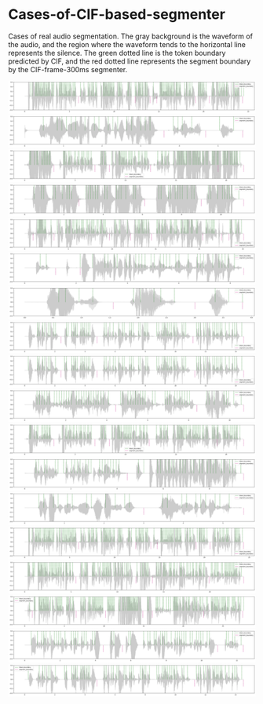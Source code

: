 # Cases-of-CIF-based-segmenter

Cases of real audio segmentation. 
The gray background is the waveform of the audio, and the region where the waveform tends to the horizontal line represents the silence. 
The green dotted line is the token boundary predicted by CIF, and the red dotted line represents the segment boundary by the CIF-frame-300ms segmenter.

![Case1](https://raw.githubusercontent.com/Susanna1999/Cases-of-CIF-based-segmenter/main/figure/05d810ff-4df3-47e1-a2b2-f47995d0243f_01_29.png)
![Case2](https://raw.githubusercontent.com/Susanna1999/Cases-of-CIF-based-segmenter/main/figure/05d810ff-4df3-47e1-a2b2-f47995d0243f_03_5.png)
![Case3](https://raw.githubusercontent.com/Susanna1999/Cases-of-CIF-based-segmenter/main/figure/05d810ff-4df3-47e1-a2b2-f47995d0243f_05_28.png)
![Case4](https://raw.githubusercontent.com/Susanna1999/Cases-of-CIF-based-segmenter/main/figure/05d810ff-4df3-47e1-a2b2-f47995d0243f_06_18.png)
![Case5](https://raw.githubusercontent.com/Susanna1999/Cases-of-CIF-based-segmenter/main/figure/1d3362c2-10d1-4e7a-a34c-17e0ffc50e74_01_10.png)
![Case6](https://raw.githubusercontent.com/Susanna1999/Cases-of-CIF-based-segmenter/main/figure/1d3362c2-10d1-4e7a-a34c-17e0ffc50e74_01_26.png)
![Case7](https://raw.githubusercontent.com/Susanna1999/Cases-of-CIF-based-segmenter/main/figure/1d3362c2-10d1-4e7a-a34c-17e0ffc50e74_02_19.png)
![Case8](https://raw.githubusercontent.com/Susanna1999/Cases-of-CIF-based-segmenter/main/figure/4dd57583-bda4-4a55-b944-f91261a1bfd3_04_3.png)
![Case9](https://raw.githubusercontent.com/Susanna1999/Cases-of-CIF-based-segmenter/main/figure/6bbef4d0-5f32-416f-8822-34fe0fe0b2e5_04_17.png)
![Case10](https://raw.githubusercontent.com/Susanna1999/Cases-of-CIF-based-segmenter/main/figure/6bbef4d0-5f32-416f-8822-34fe0fe0b2e5_06_5.png)
![Case11](https://raw.githubusercontent.com/Susanna1999/Cases-of-CIF-based-segmenter/main/figure/6bbef4d0-5f32-416f-8822-34fe0fe0b2e5_06_13.png)
![Case12](https://raw.githubusercontent.com/Susanna1999/Cases-of-CIF-based-segmenter/main/figure/1d3362c2-10d1-4e7a-a34c-17e0ffc50e74_03_34.png)
![Case13](https://raw.githubusercontent.com/Susanna1999/Cases-of-CIF-based-segmenter/main/figure/2ca5b9ad-03f0-4019-8ac3-af49573a80a2_04_12.png)
![Case14](https://raw.githubusercontent.com/Susanna1999/Cases-of-CIF-based-segmenter/main/figure/f7ed1260-bc0e-4e8a-be6b-1c2eb25d2a4a_01_32.png)
![Case15](https://raw.githubusercontent.com/Susanna1999/Cases-of-CIF-based-segmenter/main/figure/f7ed1260-bc0e-4e8a-be6b-1c2eb25d2a4a_03_17.png)
![Case16](https://raw.githubusercontent.com/Susanna1999/Cases-of-CIF-based-segmenter/main/figure/f7ed1260-bc0e-4e8a-be6b-1c2eb25d2a4a_03_39.png)
![Case17](https://raw.githubusercontent.com/Susanna1999/Cases-of-CIF-based-segmenter/main/figure/f7ed1260-bc0e-4e8a-be6b-1c2eb25d2a4a_04_1.png)
![Case18](https://raw.githubusercontent.com/Susanna1999/Cases-of-CIF-based-segmenter/main/figure/f7ed1260-bc0e-4e8a-be6b-1c2eb25d2a4a_04_2.png)
